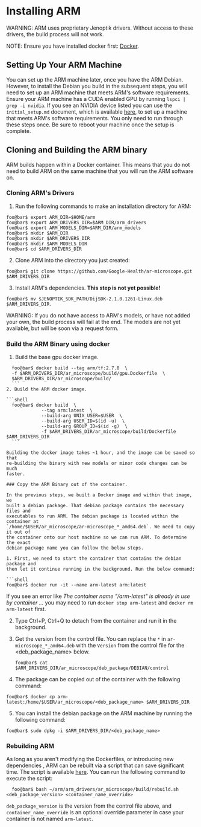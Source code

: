 # Installing ARM

WARNING: ARM uses proprietary Jenoptik drivers. Without access to these drivers,
the build process will not work.

NOTE: Ensure you have installed docker first:
[Docker](https://docs.docker.com/engine/install/).

## Setting Up Your ARM Machine

You can set up the ARM machine later, once you have the ARM Debian. However, to
install the Debian you build in the subsequent steps, you will need to set up an
ARM machine that meets ARM's software requirements. Ensure your ARM machine has
a CUDA enabled GPU by running `lspci | grep -i nvidia`. If you see an NVIDIA
device listed you can use the `initial_setup.md` document, which is available [here](https://github.com/Google-Health/ar-microscope/blob/main/ar_microscope/build/initial_setup.md),
to set up a machine that meets ARM's software requirements. You only need to run
through these steps once. Be sure to reboot your machine once the setup is
complete.

## Cloning and Building the ARM binary
ARM builds happen within a Docker container. This means that you do not need to
build ARM on the same machine that you will run the ARM software on.

### Cloning ARM's Drivers

1. Run the following commands to make an installation directory for ARM:

  ```shell
  foo@bar$ export ARM_DIR=$HOME/arm
  foo@bar$ export ARM_DRIVERS_DIR=$ARM_DIR/arm_drivers
  foo@bar$ export ARM_MODELS_DIR=$ARM_DIR/arm_models
  foo@bar$ mkdir $ARM_DIR
  foo@bar$ mkdir $ARM_DRIVERS_DIR
  foo@bar$ mkdir $ARM_MODELS_DIR
  foo@bar$ cd $ARM_DRIVERS_DIR
  ```

2. Clone ARM into the directory you just created:

  ```shell
  foo@bar$ git clone https://github.com/Google-Health/ar-microscope.git $ARM_DRIVERS_DIR
  ```

3. Install ARM's dependencies. **This step is not yet possible!**

  ```shell
  foo@bar$ mv $JENOPTIK_SDK_PATH/DijSDK-2.1.0.1261-Linux.deb $ARM_DRIVERS_DIR.
  ```

WARNING: If you do not have access to ARM's models, or have not added your own,
the build process will fail at the end. The models are not yet available, but
will be soon via a request form.


### Build the ARM Binary using docker

1.  Build the base gpu docker image.

  ```shell
    foo@bar$ docker build --tag arm/tf:2.7.0  \
    -f $ARM_DRIVERS_DIR/ar_microscope/build/gpu.Dockerfile  \
    $ARM_DRIVERS_DIR/ar_microscope/build/
    ```
2. Build the ARM docker image.

  ```shell
    foo@bar$ docker build  \
               --tag arm:latest  \
               --build-arg UNIX_USER=$USER  \
               --build-arg USER_ID=$(id -u)  \
               --build-arg GROUP_ID=$(id -g)  \
               -f $ARM_DRIVERS_DIR/ar_microscope/build/Dockerfile $ARM_DRIVERS_DIR
    ```

Building the docker image takes ~1 hour, and the image can be saved so that
re-building the binary with new models or minor code changes can be much
faster.

### Copy the ARM Binary out of the container.

In the previous steps, we built a Docker image and within that image, we
built a debian package. That debian package contains the necessary files and
executables to run ARM. The debian package is located within the container at
`/home/$USER/ar_microscope/ar-microscope_*_amd64.deb`. We need to copy it out of
the container onto our host machine so we can run ARM. To determine the exact
debian package name you can follow the below steps.

1. First, we need to start the container that contains the debian package and
then let it continue running in the background. Run the below command:

  ```shell
  foo@bar$ docker run -it --name arm-latest arm:latest
  ```

  If you see an error like *The container name "/arm-latest" is already in use by container ...*
  you may need to run `docker stop arm-latest` and `docker rm arm-latest` first.

2. Type Ctrl+P, Ctrl+Q to detach from the container and run it in the background.

3. Get the version from the control file.  You can replace the `*` in
    `ar-microscope_*_amd64.deb` with the `Version` from the control file for
    the <deb_package_name> below.

    ```shell
    foo@bar$ cat $ARM_DRIVERS_DIR/ar_microscope/deb_package/DEBIAN/control
    ```

4. The package can be copied out of the container with the following command:

  ```shell
  foo@bar$ docker cp arm-latest:/home/$USER/ar_microscope/<deb_package_name> $ARM_DRIVERS_DIR
   ```

5. You can install the debian package on the ARM machine by running the following
command:

  ```shell
  foo@bar$ sudo dpkg -i $ARM_DRIVERS_DIR/<deb_package_name>
  ```

### Rebuilding ARM

As long as you aren't modifying the Dockerfiles, or introducing new dependencies
, ARM can be rebuilt via a script that can save significant time. The script is
available [here](https://github.com/Google-Health/ar-microscope/blob/main/ar_microscope/build/rebuild.sh).
You can run the following command to execute the script:

```shell
  foo@bar$ bash ~/arm/arm_drivers/ar_microscope/build/rebuild.sh <deb_package_version> <container_name_override> 
```
`deb_package_version` is the version from the control file above, and
`container_name_override` is an optional override parameter in case your
container is not named `arm-latest`.



